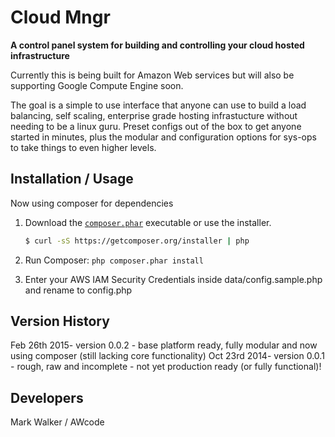 Cloud Mngr
==============

**A control panel system for building and controlling your cloud hosted infrastructure**

Currently this is being built for Amazon Web services but will also be supporting Google Compute Engine soon.

The goal is a simple to use interface that anyone can use to build a load balancing, self scaling, enterprise grade hosting infrastucture without needing to be a linux guru.
Preset configs out of the box to get anyone started in minutes, plus the modular and configuration options for sys-ops to take things to even higher levels.

Installation / Usage
--------------------
Now using composer for dependencies

1. Download the [`composer.phar`](https://getcomposer.org/composer.phar) executable or use the installer.

    ``` sh
    $ curl -sS https://getcomposer.org/installer | php
    ```
2. Run Composer: `php composer.phar install`
3. Enter your AWS IAM Security Credentials inside data/config.sample.php and rename to config.php

Version History
---------------
Feb 26th 2015- version 0.0.2 - base platform ready, fully modular and now using composer (still lacking core functionality)
Oct 23rd 2014- version 0.0.1 - rough, raw and incomplete - not yet production ready (or fully functional)!

Developers
----------
Mark Walker / AWcode

